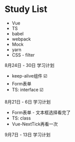 # Study List

* Vue
* TS
* babel
* webpack
* Mock
* yarn
* CSS - filter

8月24日 - 30日 学习计划

* keep-alive组件 ☑️
* Form表单
* TS: interface ☑️

8月21日 - 6日 学习计划

* Form表单 - 文本框选择看完了
* TS: class
* Vue-NextTick再看一次

9月7日 - 13日 学习计划